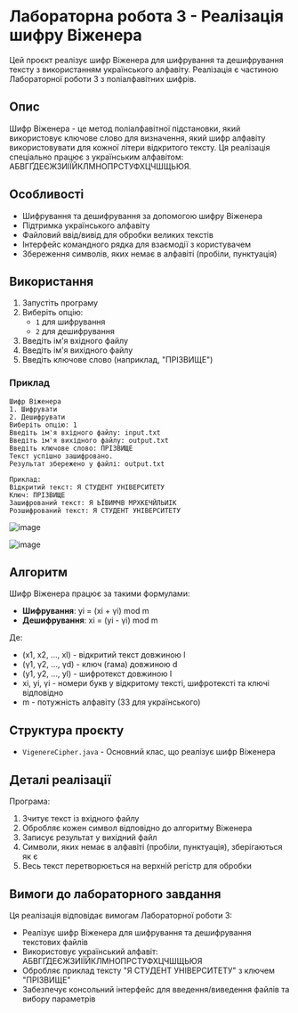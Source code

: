 # Лабораторна робота 3 - Реалізація шифру Віженера

Цей проєкт реалізує шифр Віженера для шифрування та дешифрування тексту з використанням українського алфавіту. Реалізація є частиною Лабораторної роботи 3 з поліалфавітних шифрів.

## Опис

Шифр Віженера - це метод поліалфавітної підстановки, який використовує ключове слово для визначення, який шифр алфавіту використовувати для кожної літери відкритого тексту. Ця реалізація спеціально працює з українським алфавітом: АБВГҐДЕЄЖЗИІЇЙКЛМНОПРСТУФХЦЧШЩЬЮЯ.

## Особливості

- Шифрування та дешифрування за допомогою шифру Віженера
- Підтримка українського алфавіту
- Файловий ввід/вивід для обробки великих текстів
- Інтерфейс командного рядка для взаємодії з користувачем
- Збереження символів, яких немає в алфавіті (пробіли, пунктуація)

## Використання

1. Запустіть програму
2. Виберіть опцію:
   - `1` для шифрування
   - `2` для дешифрування
3. Введіть ім'я вхідного файлу
4. Введіть ім'я вихідного файлу
5. Введіть ключове слово (наприклад, "ПРІЗВИЩЕ")

### Приклад

```
Шифр Віженера
1. Шифрувати
2. Дешифрувати
Виберіть опцію: 1
Введіть ім'я вхідного файлу: input.txt
Введіть ім'я вихідного файлу: output.txt
Введіть ключове слово: ПРІЗВИЩЕ
Текст успішно зашифровано.
Результат збережено у файлі: output.txt

Приклад:
Відкритий текст: Я СТУДЕНТ УНІВЕРСИТЕТУ
Ключ: ПРІЗВИЩЕ
Зашифрований текст: Я ЬЇВИМЧВ МРХКЕЧЙЛЬИІК
Розшифрований текст: Я СТУДЕНТ УНІВЕРСИТЕТУ
```

![image](https://github.com/user-attachments/assets/9bbbe092-5bf9-491d-9843-79105cbf9b67)

![image](https://github.com/user-attachments/assets/66e23a92-daa4-4dd2-94bb-7421aa5a556c)

## Алгоритм

Шифр Віженера працює за такими формулами:

- **Шифрування**: yi = (xi + γi) mod m
- **Дешифрування**: xi = (yi - γi) mod m

Де:
- (x1, x2, ..., xl) - відкритий текст довжиною l
- (γ1, γ2, ..., γd) - ключ (гама) довжиною d
- (y1, y2, ..., yl) - шифротекст довжиною l
- xi, yi, γi - номери букв у відкритому тексті, шифротексті та ключі відповідно
- m - потужність алфавіту (33 для українського)

## Структура проєкту

- `VigenereCipher.java` - Основний клас, що реалізує шифр Віженера

## Деталі реалізації

Програма:
1. Зчитує текст із вхідного файлу
2. Обробляє кожен символ відповідно до алгоритму Віженера
3. Записує результат у вихідний файл
4. Символи, яких немає в алфавіті (пробіли, пунктуація), зберігаються як є
5. Весь текст перетворюється на верхній регістр для обробки

## Вимоги до лабораторного завдання

Ця реалізація відповідає вимогам Лабораторної роботи 3:
- Реалізує шифр Віженера для шифрування та дешифрування текстових файлів
- Використовує український алфавіт: АБВГҐДЕЄЖЗИІЇЙКЛМНОПРСТУФХЦЧШЩЬЮЯ
- Обробляє приклад тексту "Я СТУДЕНТ УНІВЕРСИТЕТУ" з ключем "ПРІЗВИЩЕ"
- Забезпечує консольний інтерфейс для введення/виведення файлів та вибору параметрів
